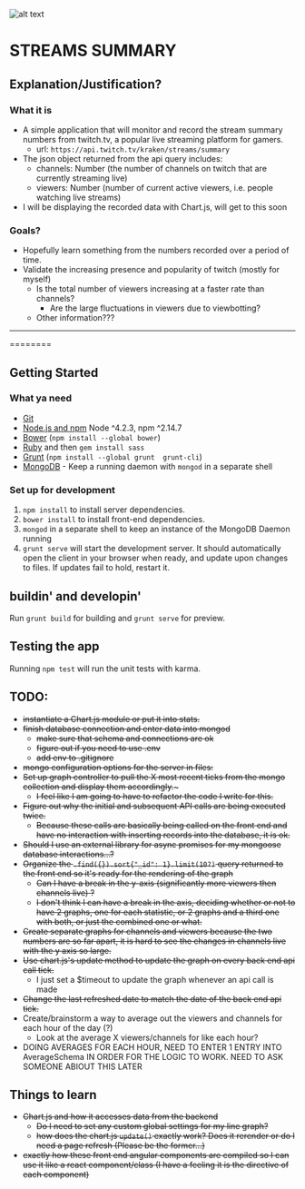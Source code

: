 ![alt text](http://www-cdn.jtvnw.net/images/twitch_logo3.jpg)

STREAMS SUMMARY
=====

## Explanation/Justification?

### What it is
- A simple application that will monitor and record the stream summary numbers from twitch.tv, a popular live streaming platform for gamers.
    * url: `https://api.twitch.tv/kraken/streams/summary`
- The json object returned from the  api query includes:
    * channels: Number (the number of channels on twitch that are currently streaming live)
    * viewers: Number (number of current active viewers, i.e. people watching live streams)
- I will be displaying the recorded data with Chart.js, will get to this soon


### Goals?
- Hopefully learn something from the numbers recorded over a period of time.
- Validate the increasing presence and popularity of twitch (mostly for myself)
    * Is the total number of viewers increasing at a faster rate than channels?
        * Are the large fluctuations in viewers due to viewbotting?
    * Other information???

__________
========

## Getting Started


### What ya need

- [Git](https://git-scm.com/)
- [Node.js and npm](nodejs.org) Node ^4.2.3, npm ^2.14.7
- [Bower](bower.io) (`npm install --global bower`)
- [Ruby](https://www.ruby-lang.org) and then `gem install sass`
- [Grunt](http://gruntjs.com/) (`npm install --global grunt  grunt-cli`)
- [MongoDB](https://www.mongodb.org/) - Keep a running daemon with `mongod` in a separate shell


### Set up for development

1. `npm install` to install server dependencies.
2. `bower install` to install front-end dependencies.
3. `mongod` in a separate shell to keep an instance of the MongoDB Daemon running
4. `grunt serve` will start the development server. It should automatically open the client in your browser when ready, and update upon changes to files. If updates fail to hold, restart it.


## buildin' and developin'

Run `grunt build` for building and `grunt serve` for preview.


## Testing the app

Running `npm test` will run the unit tests with karma.


## TODO:
- ~~instantiate a Chart.js module or put it into stats.~~
- ~~finish database connection and enter data into mongod~~
    * ~~make sure that schema and connections are ok~~
    * ~~figure out if you need to use .env~~
    * ~~add env to .gitignore~~
- ~~mongo configuration options for the server in files:~~
- ~~Set up graph controller to pull the X most recent ticks from the mongo collection and display them accordingly.~~~
    * ~~I feel like I am going to have to refactor the code I write for this.~~
- ~~Figure out why the initial and subsequent API calls are being executed twice.~~
    * ~~Because these calls are basically being called on the front end and have no interaction with inserting records into the database, it is ok.~~
- ~~Should I use an external library for async promises for my mongoose database interactions...?~~
- ~~Organize the `.find({}).sort{"_id": 1}.limit(10?)` query returned to the front end so it's ready for the rendering of the graph~~
    * ~~Can I have a break in the y-axis (significantly more viewers then channels live) ?~~
    * ~~I don't think I can have a break in the axis, deciding whether or not to have 2 graphs, one for each statistic, or 2 graphs and a third one with both, or just the combined one or what.~~
- ~~Create separate graphs for channels and viewers because the two numbers are so far apart, it is hard to see the changes in channels live with the y axis so large.~~
- ~~Use chart.js's update method to update the graph on every back end api call tick.~~
    * I just set a $timeout to update the graph whenever an api call is made
- ~~Change the last refreshed date to match the date of the back end api tick.~~
- Create/brainstorm a way to average out the viewers and channels for each hour of the day (?)
    * Look at the average X viewers/channels for like each hour?
- DOING AVERAGES FOR EACH HOUR, NEED TO ENTER 1 ENTRY INTO AverageSchema IN ORDER FOR THE LOGIC TO WORK. NEED TO ASK SOMEONE ABIOUT THIS LATER    


## Things to learn
- ~~Chart.js and how it accesses data from the backend~~
    * ~~Do I need to set any custom global settings for my line graph?~~
    * ~~how does the chart.js `update()` exactly work? Does it rerender or do I need a page refresh (Please be the former...)~~
- ~~exactly how these front end angular components are compiled so I can use it like a react component/class (I have a feeling it is the directive of each component)~~    
